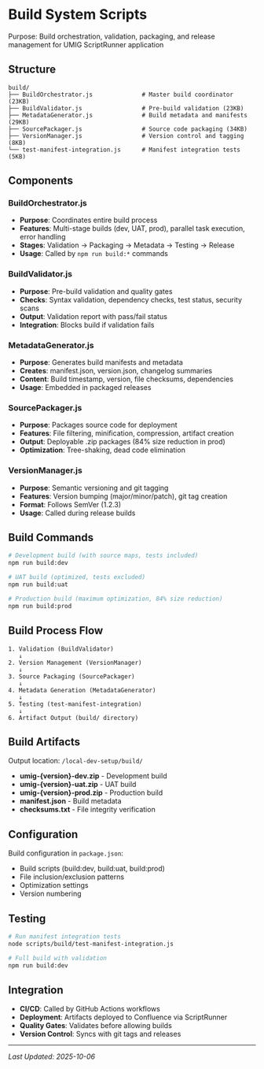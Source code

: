 # Build System Scripts

Purpose: Build orchestration, validation, packaging, and release management for UMIG ScriptRunner application

## Structure

```
build/
├── BuildOrchestrator.js              # Master build coordinator (23KB)
├── BuildValidator.js                 # Pre-build validation (23KB)
├── MetadataGenerator.js              # Build metadata and manifests (29KB)
├── SourcePackager.js                 # Source code packaging (34KB)
├── VersionManager.js                 # Version control and tagging (8KB)
└── test-manifest-integration.js      # Manifest integration tests (5KB)
```

## Components

### BuildOrchestrator.js

- **Purpose**: Coordinates entire build process
- **Features**: Multi-stage builds (dev, UAT, prod), parallel task execution, error handling
- **Stages**: Validation → Packaging → Metadata → Testing → Release
- **Usage**: Called by `npm run build:*` commands

### BuildValidator.js

- **Purpose**: Pre-build validation and quality gates
- **Checks**: Syntax validation, dependency checks, test status, security scans
- **Output**: Validation report with pass/fail status
- **Integration**: Blocks build if validation fails

### MetadataGenerator.js

- **Purpose**: Generates build manifests and metadata
- **Creates**: manifest.json, version.json, changelog summaries
- **Content**: Build timestamp, version, file checksums, dependencies
- **Usage**: Embedded in packaged releases

### SourcePackager.js

- **Purpose**: Packages source code for deployment
- **Features**: File filtering, minification, compression, artifact creation
- **Output**: Deployable .zip packages (84% size reduction in prod)
- **Optimization**: Tree-shaking, dead code elimination

### VersionManager.js

- **Purpose**: Semantic versioning and git tagging
- **Features**: Version bumping (major/minor/patch), git tag creation
- **Format**: Follows SemVer (1.2.3)
- **Usage**: Called during release builds

## Build Commands

```bash
# Development build (with source maps, tests included)
npm run build:dev

# UAT build (optimized, tests excluded)
npm run build:uat

# Production build (maximum optimization, 84% size reduction)
npm run build:prod
```

## Build Process Flow

```
1. Validation (BuildValidator)
   ↓
2. Version Management (VersionManager)
   ↓
3. Source Packaging (SourcePackager)
   ↓
4. Metadata Generation (MetadataGenerator)
   ↓
5. Testing (test-manifest-integration)
   ↓
6. Artifact Output (build/ directory)
```

## Build Artifacts

Output location: `/local-dev-setup/build/`

- **umig-{version}-dev.zip** - Development build
- **umig-{version}-uat.zip** - UAT build
- **umig-{version}-prod.zip** - Production build
- **manifest.json** - Build metadata
- **checksums.txt** - File integrity verification

## Configuration

Build configuration in `package.json`:

- Build scripts (build:dev, build:uat, build:prod)
- File inclusion/exclusion patterns
- Optimization settings
- Version numbering

## Testing

```bash
# Run manifest integration tests
node scripts/build/test-manifest-integration.js

# Full build with validation
npm run build:dev
```

## Integration

- **CI/CD**: Called by GitHub Actions workflows
- **Deployment**: Artifacts deployed to Confluence via ScriptRunner
- **Quality Gates**: Validates before allowing builds
- **Version Control**: Syncs with git tags and releases

---

_Last Updated: 2025-10-06_
